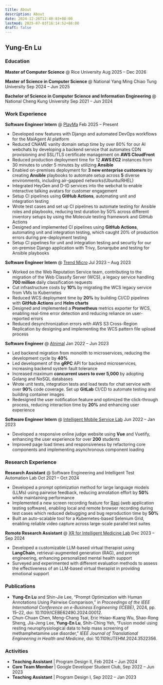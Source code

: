 ```yaml
---
title: About
description: About
date: 2024-12-26T12:40:03+08:00
lastmod: 2025-07-03T16:14:52+08:00
draft: false
---
```


## Yung-En Lu

### Education

**Master of Computer Science** @ Rice University
Aug 2025 – Dec 2026

**Master of Science in Computer Science** @ National Yang Ming Chiao Tung University
Sep 2024 – Jun 2025

**Bachelor of Science in Computer Science and Information Engineering** @ National Cheng Kung University
Sep 2021 – Jun 2024

### Work Experience

**Software Engineer Intern** @ [PlayMa](https://maiagent.ai)
Feb 2025 – Present

- Developed new features with Django and automated DevOps workflows for the MaiAgent AI platform
- Reduced CNAME vanity domain setup time by over 80% for our AI webchats by developing a backend service that automates CDN provisioning and SSL/TLS certificate management on **AWS CloudFront**
- Reduced production deployment time for 12 **AWS EC2** instances from 30 minutes to under 5 minutes by utilizing **Ansible**
- Enabled on-premises deployment for **3 new enterprise customers** by creating **Ansible** playbooks to automate setup across **5** diverse environments, including air-gapped networks(Ubuntu/RHEL)
- Integrated HeyGen and D-ID services into the webchat to enable interactive talking avatars for customer engagement
- Setup CI pipelines using **GitHub Actions**, automating unit and integration testing
- Wrote test cases and set up CI pipelines to automate testing for Ansible roles and playbooks, reducing test duration by 50% across different inventory setups by using the Molecule testing framework and GitHub Actions
- Designed and implemented CI pipelines using **GitHub Actions**, automating unit and integration testing, which caught 20% of production errors during pre-deployment testing
- Setup CI pipelines for unit and integration testing and securtiy for our on-premise Django application with Trivy, Sonarqube and testing for Ansible playbooks

**Software Engineer Intern** @ [Trend Micro](https://www.trendmicro.com/)
Jul 2023 – Aug 2023

- Worked on the Web Reputation Service team, contributing to the migration of the Web Classify Server (WCS), a legacy service handling **700 million** daily classification requests
- Cut infrastructure costs by **10%** by migrating the WCS legacy service from VMs to Kubernetes
- Reduced WCS deployment time by **20%** by building CI/CD pipelines with **GitHub Actions** and **Helm charts**
- Designed and implemented a **Prometheus** metrics exporter for WCS, enabling real-time error detection and reducing reliance on user-reported errors
- Reduced desynchronization errors with AWS S3 Cross-Region Replication by designing and implementing the WCS pattern file upload process

**Software Engineer** @ [AInimal](https://official.ainimal.io/)
Jan 2022 – Jun 2023

- Led backend migration from monolith to microservices, reducing the development cycle by **40%**
- Led development of the **gRPC** API for backend microservices, increasing backend system fault tolerance
- Increased maximum **concurrent users to over 5,000** by adopting Golang and NoSQL databases
- Wrote unit tests, integration tests and load tests for chat service with over **90%** code coverage. Set up **GitLab** CI/CD to automate testing and building container images
- Redesigned the user notification feature and optimized the click-through process, reducing interaction time by **20%** and enhancing user experience

**Software Engineer Intern** @ [Intelligent Mobile Service Lab](https://www.imslab.org/)
Jun 2022 – Jan 2023

- Developed a responsive online judge website using **Vue** and Vuetify, enhancing the user experience for over **200** students
- Improved page load times and responsiveness by refactoring core components and implementing asynchronous component loading

### Research Experience

**Research Assistant** @ Software Engineering and Intelligent Test Automation Lab
Oct 2021 – Oct 2024

- Developed a prompt optimization method for large language models (LLMs) using pairwise feedback, reducing annotation effort by **50%** while maintaining performance
- Implemented a new screen recording feature for [Rapi](https://www.rapi.dev) (web application testing software), enabling local and remote browser recording during test cases which reduced debugging and bug reproduction time by **50%**
- Built an auto-scalable tool for a Kubernetes-based Selenium Grid, enabling reliable video capture across large-scale parallel test suites

**Remote Research Assistant** @ [XR for Intelligent Medicine Lab](https://xrlab.csie.ncu.edu.tw/)
Dec 2023 – Sep 2024

- Developed a customizable LLM-based virtual therapist using **LangChain**, retrieval-augmented generation (RAG), and prompt engineering, enhancing personalized mental health support
- Surveyed and experimented with different evaluation methods to assess the effectiveness of an LLM-based virtual therapist in providing emotional support

### Publications

- **Yung-En Lu** and Shin-Jie Lee, “Prompt Optimization with Human Annotations Using Pairwise Comparison,” in *Proceedings of the IEEE International Conference on e-Business Engineering (ICEBE)*, 2024, pp. 15–22, doi: 10.1109/ICEBE62490.2024.00012.
- Chun-Chuan Chen, Meng-Chang Tsai, Eric Hsiao-Kuang Wu, Shao-Rong Sheng, Jia-Jeng Lee, **Yung-En Lu**, Shih-Ching Yeh, “Fusion model using resting neurophysiological data to help mass screening of methamphetamine use disorder,” *IEEE Journal of Translational Engineering in Health and Medicine*, doi: 10.1109/JTEHM.2024.3522356.

### Activities

- **Teaching Assistant** | Program Design II, Feb 2024 – Jun 2024
- **Core Team Member** | Google Developer Student Club, Sep 2022 – Jun 2023
- **Teaching Assistant** | Program Design I, Sep 2022 – Jan 2023
